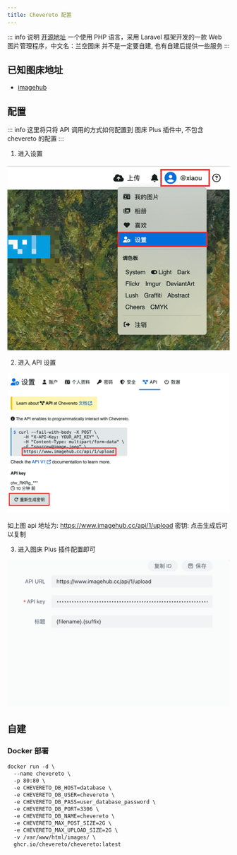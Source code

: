 ```yaml
---
title: Chevereto 配置
---
```

::: info 说明
[开源地址](https://v4-docs.chevereto.com) 一个使用 PHP 语言，采用 Laravel 框架开发的一款 Web 图片管理程序，中文名：兰空图床
并不是一定要自建, 也有自建后提供一些服务
:::

## 已知图床地址
- [imagehub](https://www.imagehub.cc/)

## 配置

::: info
这里将只将 API 调用的方式如何配置到 图床 Plus 插件中, 不包含 chevereto 的配置
:::

1. 进入设置

![](img/chevereto/chevereto-01.png)

2. 进入 API 设置

![](img/chevereto/chevereto-02.png)

如上图
api 地址为: https://www.imagehub.cc/api/1/upload
密钥: 点击生成后可以复制

3. 进入图床 Plus 插件配置即可

![](img/chevereto/chevereto-03.png)

## 自建

### Docker 部署

```shell
docker run -d \
  --name chevereto \
  -p 80:80 \
  -e CHEVERETO_DB_HOST=database \
  -e CHEVERETO_DB_USER=chevereto \
  -e CHEVERETO_DB_PASS=user_database_password \
  -e CHEVERETO_DB_PORT=3306 \
  -e CHEVERETO_DB_NAME=chevereto \
  -e CHEVERETO_MAX_POST_SIZE=2G \
  -e CHEVERETO_MAX_UPLOAD_SIZE=2G \
  -v /var/www/html/images/ \
  ghcr.io/chevereto/chevereto:latest
```
